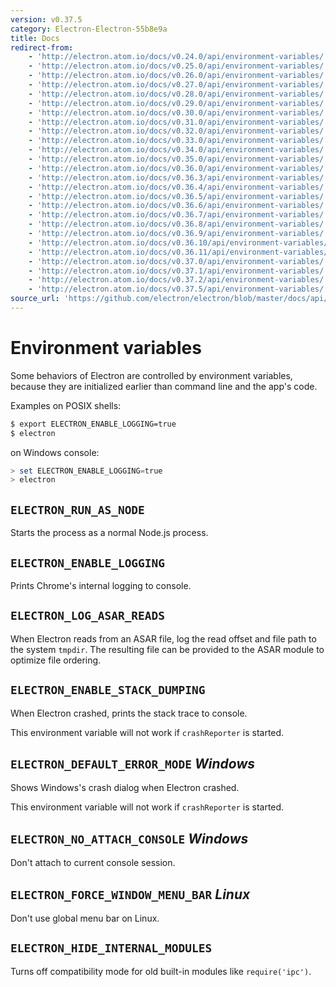 ```yaml
---
version: v0.37.5
category: Electron-Electron-55b8e9a
title: Docs
redirect-from:
    - 'http://electron.atom.io/docs/v0.24.0/api/environment-variables/'
    - 'http://electron.atom.io/docs/v0.25.0/api/environment-variables/'
    - 'http://electron.atom.io/docs/v0.26.0/api/environment-variables/'
    - 'http://electron.atom.io/docs/v0.27.0/api/environment-variables/'
    - 'http://electron.atom.io/docs/v0.28.0/api/environment-variables/'
    - 'http://electron.atom.io/docs/v0.29.0/api/environment-variables/'
    - 'http://electron.atom.io/docs/v0.30.0/api/environment-variables/'
    - 'http://electron.atom.io/docs/v0.31.0/api/environment-variables/'
    - 'http://electron.atom.io/docs/v0.32.0/api/environment-variables/'
    - 'http://electron.atom.io/docs/v0.33.0/api/environment-variables/'
    - 'http://electron.atom.io/docs/v0.34.0/api/environment-variables/'
    - 'http://electron.atom.io/docs/v0.35.0/api/environment-variables/'
    - 'http://electron.atom.io/docs/v0.36.0/api/environment-variables/'
    - 'http://electron.atom.io/docs/v0.36.3/api/environment-variables/'
    - 'http://electron.atom.io/docs/v0.36.4/api/environment-variables/'
    - 'http://electron.atom.io/docs/v0.36.5/api/environment-variables/'
    - 'http://electron.atom.io/docs/v0.36.6/api/environment-variables/'
    - 'http://electron.atom.io/docs/v0.36.7/api/environment-variables/'
    - 'http://electron.atom.io/docs/v0.36.8/api/environment-variables/'
    - 'http://electron.atom.io/docs/v0.36.9/api/environment-variables/'
    - 'http://electron.atom.io/docs/v0.36.10/api/environment-variables/'
    - 'http://electron.atom.io/docs/v0.36.11/api/environment-variables/'
    - 'http://electron.atom.io/docs/v0.37.0/api/environment-variables/'
    - 'http://electron.atom.io/docs/v0.37.1/api/environment-variables/'
    - 'http://electron.atom.io/docs/v0.37.2/api/environment-variables/'
    - 'http://electron.atom.io/docs/v0.37.5/api/environment-variables/'
source_url: 'https://github.com/electron/electron/blob/master/docs/api/environment-variables.md'
---
```


# Environment variables

Some behaviors of Electron are controlled by environment variables, because they
are initialized earlier than command line and the app's code.

Examples on POSIX shells:

```bash
$ export ELECTRON_ENABLE_LOGGING=true
$ electron
```

on Windows console:

```powershell
> set ELECTRON_ENABLE_LOGGING=true
> electron
```

## `ELECTRON_RUN_AS_NODE`

Starts the process as a normal Node.js process.

## `ELECTRON_ENABLE_LOGGING`

Prints Chrome's internal logging to console.

## `ELECTRON_LOG_ASAR_READS`

When Electron reads from an ASAR file, log the read offset and file path to
the system `tmpdir`. The resulting file can be provided to the ASAR module
to optimize file ordering.

## `ELECTRON_ENABLE_STACK_DUMPING`

When Electron crashed, prints the stack trace to console.

This environment variable will not work if `crashReporter` is started.

## `ELECTRON_DEFAULT_ERROR_MODE` _Windows_

Shows Windows's crash dialog when Electron crashed.

This environment variable will not work if `crashReporter` is started.

## `ELECTRON_NO_ATTACH_CONSOLE` _Windows_

Don't attach to current console session.

## `ELECTRON_FORCE_WINDOW_MENU_BAR` _Linux_

Don't use global menu bar on Linux.

## `ELECTRON_HIDE_INTERNAL_MODULES`

Turns off compatibility mode for old built-in modules like `require('ipc')`.
